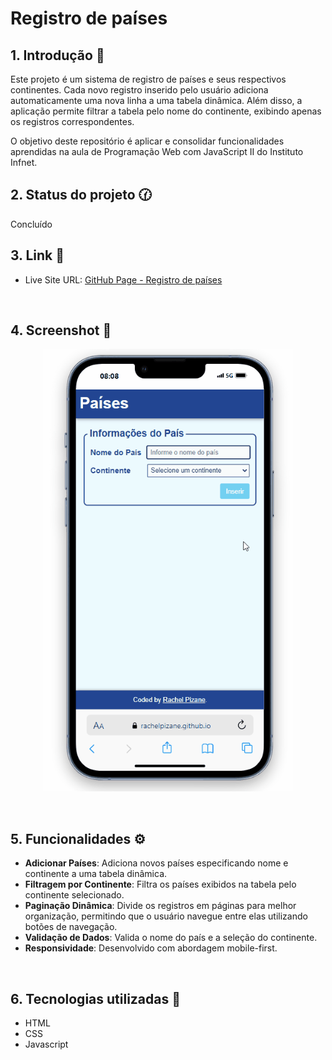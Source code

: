 # Registro de países

## 1. Introdução 📝

Este projeto é um sistema de registro de países e seus respectivos continentes. Cada novo registro inserido pelo usuário adiciona automaticamente uma nova linha a uma tabela dinâmica. Além disso, a aplicação permite filtrar a tabela pelo nome do continente, exibindo apenas os registros correspondentes.

O objetivo deste repositório é aplicar e consolidar funcionalidades aprendidas na aula de Programação Web com JavaScript II do Instituto Infnet.
<br>

## 2. Status do projeto 🕜

Concluído
<br>

## 3. Link 🔗

- Live Site URL: [GitHub Page - Registro de países](https://rachelpizane.github.io/registro-paises/)
<br>

## 4. Screenshot 📸

<p align="center">
<img src="img/versao-mobile.gif" alt="Mobile version" width="400">
</p>
<br>

## 5. Funcionalidades ⚙️

- **Adicionar Países**: Adiciona novos países especificando nome e continente a uma tabela dinâmica.
- **Filtragem por Continente**: Filtra os países exibidos na tabela pelo continente selecionado.
- **Paginação Dinâmica**: Divide os registros em páginas para melhor organização, permitindo que o usuário navegue entre elas utilizando botões de navegação.
- **Validação de Dados**: Valida o nome do país e a seleção do continente.
- **Responsividade**: Desenvolvido com abordagem mobile-first.
<br>

## 6. Tecnologias utilizadas 🔧

 - HTML
 - CSS
 - Javascript
